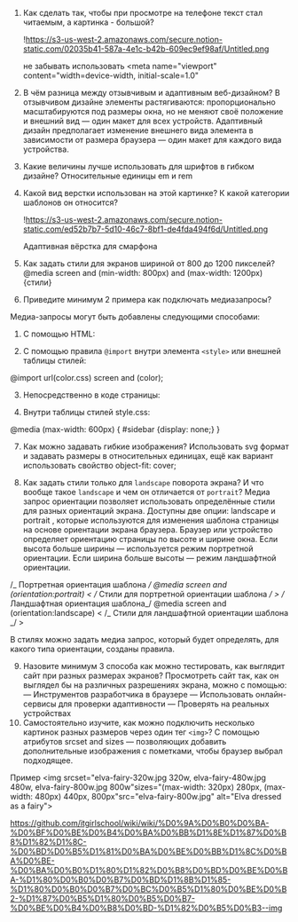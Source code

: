 1. Как сделать так, чтобы при просмотре на телефоне текст стал читаемым, а картинка - большой?

   !https://s3-us-west-2.amazonaws.com/secure.notion-static.com/02035b41-587a-4e1c-b42b-609ec9ef98af/Untitled.png

   не забывать использовать <meta name="viewport" content="width=device-width, initial-scale=1.0"

2. В чём разница между отзывчивым и адаптивным веб-дизайном?
   В отзывчивом дизайне элементы растягиваются: пропорционально масштабируются под размеры окна, но не меняют своё положение и внешний вид — один макет для всех устройств.
   Адаптивный дизайн предполагает изменение внешнего вида элемента в зависимости от размера браузера — один макет для каждого вида устройства.

3. Какие величины лучше использовать для шрифтов в гибком дизайне?
   Относительные единицы em и rem

4. Какой вид верстки использован на этой картинке? К какой категории шаблонов он относится?

   !https://s3-us-west-2.amazonaws.com/secure.notion-static.com/ed52b7b7-5d10-46c7-8bf1-de4fda494f6d/Untitled.png

   Адаптивная вёрстка для смарфона

5. Как задать стили для экранов шириной от 800 до 1200 пикселей?
   @media screen and (min-width: 800px) and (max-width: 1200px) {стили}

6. Приведите минимум 2 примера как подключать медиазапросы?

Медиа-запросы могут быть добавлены следующими способами:

1. С помощью HTML:
<link rel="stylesheet" media="screen and (color)" href="example.css">

2. С помощью правила `@import` внутри элемента `<style>` или внешней таблицы стилей:

@import url(color.css) screen and (color);

3. Непосредственно в коде страницы:

<style>
		@media (max-width: 600px) {
		  #sidebar {display: none;}
		}
</style>

4. Внутри таблицы стилей style.css:

@media (max-width: 600px) {
#sidebar {display: none;}
}

7. Как можно задавать гибкие изображения?
   Использовать svg формат и задавать размеры в относительных единицах, ещё как вариант использовать свойство object-fit: cover;

8. Как задать стили только для `landscape` поворота экрана? И что вообще такое `landscape` и чем он отличается от `portrait`?
   Медиа запрос ориентации позволяет использовать определённые стили для разных ориентаций экрана. Доступны две опции: landscape и portrait , которые используются для изменения шаблона страницы на основе ориентации экрана браузера. Браузер или устройство определяет ориентацию страницы по высоте и ширине окна. Если высота больше ширины — используется режим портретной ориентации. Если ширина больше высоты — режим ландшафтной ориентации.

/_ Портретная ориентация шаблона _/ @media screen and (orientation:portrait) < /_ Стили для портретной ориентации шаблона _/ >
/_ Ландшафтная ориентация шаблона_/ @media screen and (orientation:landscape) < /_ Стили для ландшафтной ориентации шаблона _/ >

В стилях можно задать медиа запрос, который будет определять, для какого типа ориентации, созданы правила.

9. Назовите минимум 3 способа как можно тестировать, как выглядит сайт при разных размерах экранов?
   Просмотреть сайт так, как он выглядел бы на различных разрешениях экрана, можно с помощью:
   — Инструментов разработчика в браузере
   — Использовать онлайн-сервисы для проверки адаптивности
   — Проверять на реальных устройствах
10. Самостоятельно изучите, как можно подключить несколько картинок разных размеров через один тег `<img>`?
    С помощью атрибутов srcset and sizes — позволяющих добавить дополнительные изображения с пометками, чтобы браузер выбрал подходящее.

Пример
<img srcset="elva-fairy-320w.jpg 320w, elva-fairy-480w.jpg 480w, elva-fairy-800w.jpg 800w"sizes="(max-width: 320px) 280px, (max-width: 480px) 440px, 800px"src="elva-fairy-800w.jpg" alt="Elva dressed as a fairy">

https://github.com/itgirlschool/wiki/wiki/%D0%9A%D0%B0%D0%BA-%D0%BF%D0%BE%D0%B4%D0%BA%D0%BB%D1%8E%D1%87%D0%B8%D1%82%D1%8C-%D0%BD%D0%B5%D1%81%D0%BA%D0%BE%D0%BB%D1%8C%D0%BA%D0%BE-%D0%BA%D0%B0%D1%80%D1%82%D0%B8%D0%BD%D0%BE%D0%BA-%D1%80%D0%B0%D0%B7%D0%BD%D1%8B%D1%85-%D1%80%D0%B0%D0%B7%D0%BC%D0%B5%D1%80%D0%BE%D0%B2-%D1%87%D0%B5%D1%80%D0%B5%D0%B7-%D0%BE%D0%B4%D0%B8%D0%BD-%D1%82%D0%B5%D0%B3--img
